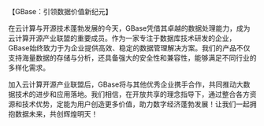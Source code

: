 【GBase：引领数据价值新纪元】

在云计算与开源技术蓬勃发展的今天，GBase凭借其卓越的数据处理能力，成为云计算开源产业联盟的重要成员。作为一家专注于数据库技术研发的企业，GBase始终致力于为企业提供高效、稳定的数据管理解决方案。我们的产品不仅支持海量数据的存储与分析，还具备强大的安全性和兼容性，能够满足不同行业的多样化需求。

加入云计算开源产业联盟后，GBase将与其他优秀企业携手合作，共同推动大数据技术的进步和应用落地。我们相信，在开放共享的理念指导下，通过整合各方资源和技术优势，定能为用户创造更多价值，助力数字经济蓬勃发展！让我们一起拥抱数据未来，共创辉煌明天！